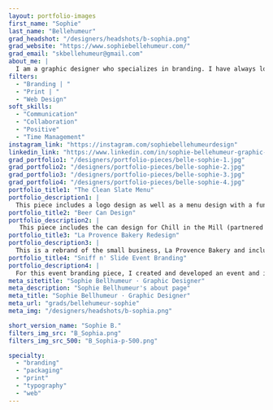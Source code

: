 ```yaml
---
layout: portfolio-images
first_name: "Sophie"
last_name: "Bellehumeur"
grad_headshot: "/designers/headshots/b-sophia.png"
grad_website: "https://www.sophiebellehumeur.com/"
grad_email: "skbellehumeur@gmail.com"
about_me: |
  I am a graphic designer who specializes in branding. I have always loved drawing and painting, which has led me to this program. I've discovered from this experience the passion I have for finding creative out-of-the-box solutions in design. I love being in any kind of collaborative environment, connecting with other designers and those in my program has been extremely beneficial to my growth as a graphic designer.
filters:
  - "Branding | "
  - "Print | "
  - "Web Design"
soft_skills:
  - "Communication"
  - "Collaboration"  
  - "Positive" 
  - "Time Management" 
instagram_link: "https://instagram.com/sophiebellehumeurdesign"
linkedin_link: "https://www.linkedin.com/in/sophie-bellehumeur-graphic-designer613"
grad_portfolio1: "/designers/portfolio-pieces/belle-sophie-1.jpg"
grad_portfolio2: "/designers/portfolio-pieces/belle-sophie-2.jpg"
grad_portfolio3: "/designers/portfolio-pieces/belle-sophie-3.jpg"
grad_portfolio4: "/designers/portfolio-pieces/belle-sophie-4.jpg"
portfolio_title1: "The Clean Slate Menu"
portfolio_description1: |
  This piece includes a logo design as well as a menu design with a functional layout, type hierarchy and branding for the restaurant, "The Clean Slate".
portfolio_title2: "Beer Can Design"
portfolio_description2: |
   This piece includes the can design for Chill in the Mill (partnered with Saunders Farm) and Tales of Tunnels. Displaying skills of package design, illustration and typography.
portfolio_title3: "La Provence Bakery Redesign"
portfolio_description3: |
  This is a rebrand of the small business, La Provence Bakery and includes a redesign of their logo, website and stationary and was presented in a brand guide.
portfolio_title4: "Sniff n' Slide Event Branding"
portfolio_description4: |
  For this event branding piece, I created and developed an event and it's branding to support the Ottawa Humane Society. It includes advertising for the event "Sniff n' Slide", a dog photo-shoot fundraiser in forms such as a poster, social media posts, and a banner.
meta_sitetitle: "Sophie Bellhumeur · Graphic Designer"
meta_description: "Sophie Bellhumeur's about page"
meta_title: "Sophie Bellhumeur · Graphic Designer"
meta_url: "grads/bellehumeur-sophie"
meta_img: "/designers/headshots/b-sophia.png"

short_version_name: "Sophie B."
filters_img_src: "B_Sophia.png"
filters_img_src_500: "B_Sophia-p-500.png"

specialty:
  - "branding"
  - "packaging"
  - "print"
  - "typography"
  - "web"
---
```

